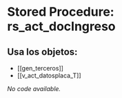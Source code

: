 # Stored Procedure: rs_act_docIngreso

## Usa los objetos:
- [[gen_terceros]]
- [[v_act_datosplaca_T]]

*No code available.*
